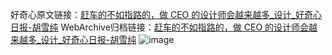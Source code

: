 好奇心原文链接：[赶车的不如指路的，做 CEO 的设计师会越来越多_设计_好奇心日报-胡雪纯](https://www.qdaily.com/articles/6881.html)
WebArchive归档链接：[赶车的不如指路的，做 CEO 的设计师会越来越多_设计_好奇心日报-胡雪纯](http://web.archive.org/web/20160910161146/http://www.qdaily.com:80/articles/6881.html)
![image](http://ww3.sinaimg.cn/large/007d5XDply1g3wb7cwobrj30u03g6npd)